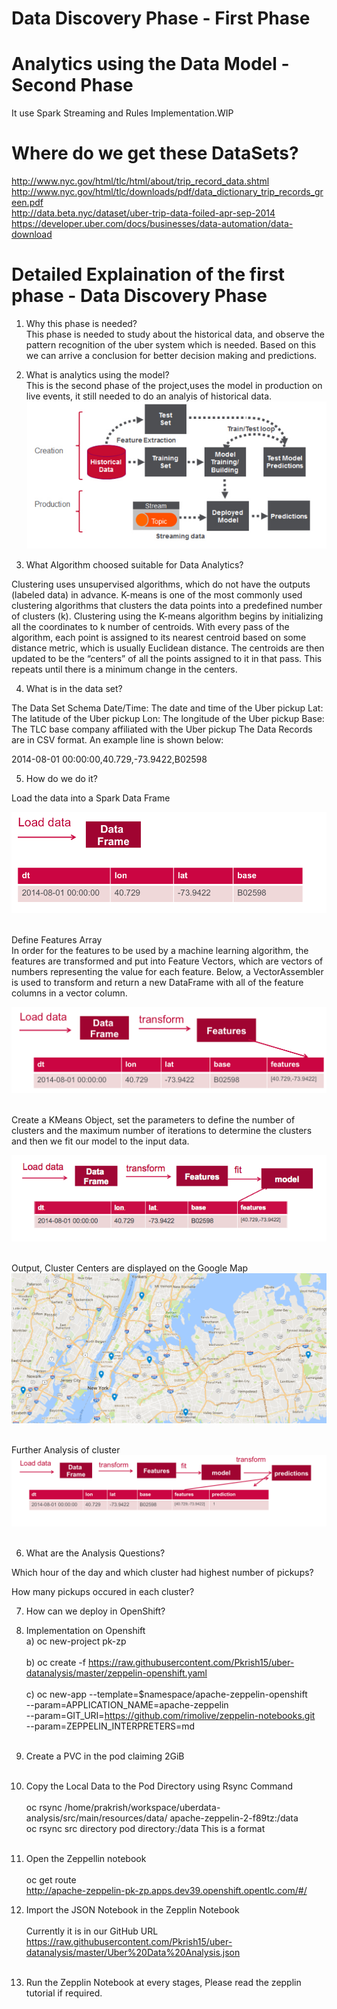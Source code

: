# Data Discovery Phase  - First Phase
# Analytics using the Data Model - Second Phase 
It use Spark Streaming and Rules Implementation.WIP <br>
# Where do we get these DataSets? <br>
http://www.nyc.gov/html/tlc/html/about/trip_record_data.shtml <br>
http://www.nyc.gov/html/tlc/downloads/pdf/data_dictionary_trip_records_green.pdf <br>
http://data.beta.nyc/dataset/uber-trip-data-foiled-apr-sep-2014 <br>
https://developer.uber.com/docs/businesses/data-automation/data-download <br>


#  Detailed Explaination of the first phase - Data Discovery Phase

1) Why this phase is needed? <br>
   This phase is needed to study about the historical data, and observe the pattern recognition of the uber system which is needed. Based on this we can arrive a conclusion for better decision making and predictions.<br>
 
 2) What is analytics using the model? <br>
   This is the second phase of the project,uses the model in production on live events, it still needed to do an analyis of historical data. <br>
![alt text](https://github.com/Pkrish15/uber-datanalysis/blob/master/1.jpg)<br>

3) What Algorithm choosed suitable for Data Analytics? <br>

Clustering uses unsupervised algorithms, which do not have the outputs (labeled data) in advance. K-means is one of the most commonly used clustering algorithms that clusters the data points into a predefined number of clusters (k). Clustering using the K-means algorithm begins by initializing all the coordinates to k number of centroids. With every pass of the algorithm, each point is assigned to its nearest centroid based on some distance metric, which is usually Euclidean distance. The centroids are then updated to be the “centers” of all the points assigned to it in that pass. This repeats until there is a minimum change in the centers. <br>

4) What is in the data set? <br>

The Data Set Schema
Date/Time: The date and time of the Uber pickup
Lat: The latitude of the Uber pickup
Lon: The longitude of the Uber pickup
Base: The TLC base company affiliated with the Uber pickup
​​The Data Records are in CSV format. An example line is shown below:

2014-08-01 00:00:00,40.729,-73.9422,B02598 <br>

5) How do we do it? <br>

Load the data into a Spark Data Frame <br>

![alt text](https://github.com/Pkrish15/uber-datanalysis/blob/master/2.png)<br> <br>

Define Features Array <br>
In order for the features to be used by a machine learning algorithm, the features are transformed and put into Feature Vectors, which are vectors of numbers representing the value for each feature. Below, a VectorAssembler is used to transform and return a new DataFrame with all of the feature columns in a vector column. <br>

![alt text](https://github.com/Pkrish15/uber-datanalysis/blob/master/3.png)<br> <br>

Create a KMeans Object, set the parameters to define the number of clusters and the maximum number of iterations to determine the clusters and then we fit our model to the input data.

![alt text](https://github.com/Pkrish15/uber-datanalysis/blob/master/4.png)<br> <br>

Output, Cluster Centers are displayed on the Google Map <br>
![alt text](https://github.com/Pkrish15/uber-datanalysis/blob/master/5.png)<br> <br>

Further Analysis of cluster <br>
![alt text](https://github.com/Pkrish15/uber-datanalysis/blob/master/6.png)<br> <br>

6) What are the Analysis Questions? <br>

Which hour of the day and which cluster had highest number of pickups?<br>

How many pickups occured in each cluster? <br>

7) How can we deploy in OpenShift? <br>

1) Implementation on Openshift <br>
   a) oc new-project pk-zp <br> <br>
   b) oc create -f https://raw.githubusercontent.com/Pkrish15/uber-datanalysis/master/zeppelin-openshift.yaml <br> <br>
   c) oc new-app --template=$namespace/apache-zeppelin-openshift \
    --param=APPLICATION_NAME=apache-zeppelin \
    --param=GIT_URI=https://github.com/rimolive/zeppelin-notebooks.git \
    --param=ZEPPELIN_INTERPRETERS=md       <br><br>
 
 2) Create a PVC in the pod claiming 2GiB <br><br>
 3) Copy the Local Data to the Pod Directory using Rsync Command <br><br>
     oc rsync /home/prakrish/workspace/uberdata-analysis/src/main/resources/data/  apache-zeppelin-2-f89tz:/data <br>
     oc rsync src directory pod directory:/data This is a format <br> <br>
 
 4) Open the Zeppellin notebook <br> <br>
    oc get route <br>
    http://apache-zeppelin-pk-zp.apps.dev39.openshift.opentlc.com/#/
    
 5) Import the JSON Notebook in the Zepplin Notebook <br> <br>
    Currently it is in our GitHub URL <br>
    https://raw.githubusercontent.com/Pkrish15/uber-datanalysis/master/Uber%20Data%20Analysis.json <br> <br>
    
 6) Run the Zepplin Notebook at every stages, Please read the zepplin tutorial if required. <br> <br>



















   
   
 
 
    
 
    
 
    
 
 

   


   
   
